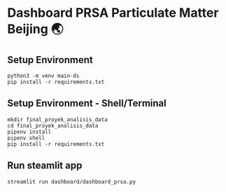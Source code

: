 # Dashboard PRSA Particulate Matter Beijing 🌏

## Setup Environment
```
python3 -m venv main-ds
pip install -r requirements.txt
```


## Setup Environment - Shell/Terminal

```
mkdir final_proyek_analisis_data
cd final_proyek_analisis_data
pipenv install
pipenv shell
pip install -r requirements.txt
```


## Run steamlit app
```
streamlit run dashboard/dashboard_prsa.py
```
